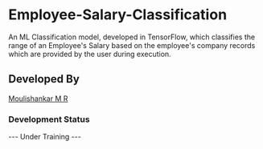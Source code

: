 # Employee-Salary-Classification

An ML Classification model, developed in TensorFlow, which classifies the range of an Employee's Salary based on the employee's company records which are provided by the user during execution.

## Developed By

[Moulishankar M R](https://github.com/Moulishankar10)

### Development Status 

--- Under Training ---
